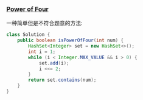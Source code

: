 ### [Power of Four](https://leetcode.com/problems/power-of-four/description/)

一种简单但是不符合题意的方法:

```Java
class Solution {
    public boolean isPowerOfFour(int num) {
        HashSet<Integer> set = new HashSet<>();
        int i = 1;
        while (i < Integer.MAX_VALUE && i > 0) {
            set.add(i);
            i <<= 2;
        }
        return set.contains(num);
    }
}
```